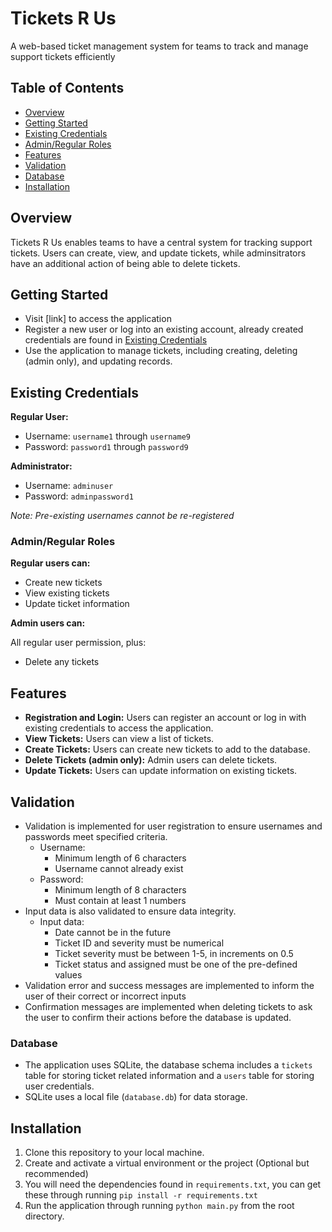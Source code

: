 # Tickets R Us

A web-based ticket management system for teams to track and manage support tickets efficiently

## Table of Contents

- [Overview](#overview)
- [Getting Started](#getting-started)
- [Existing Credentials](#existing-credentials)
- [Admin/Regular Roles](#adminregular-roles)
- [Features](#features)
- [Validation](#validation)
- [Database](#database)
- [Installation](#installation)

## Overview

Tickets R Us enables teams to have a central system for tracking support tickets. Users can create, view, and update tickets, while adminsitrators have an additional action of being able to delete tickets.

## Getting Started

- Visit [link] to access the application
- Register a new user or log into an existing account, already created credentials are found in [Existing Credentials](#existing-credentials)
- Use the application to manage tickets, including creating, deleting (admin only), and updating records.

## Existing Credentials

**Regular User:**

- Username: `username1` through `username9`
- Password: `password1` through `password9`

**Administrator:**

- Username: `adminuser`
- Password: `adminpassword1`

_Note: Pre-existing usernames cannot be re-registered_

### Admin/Regular Roles

**Regular users can:**

- Create new tickets
- View existing tickets
- Update ticket information

**Admin users can:**

All regular user permission, plus:

- Delete any tickets

## Features

- **Registration and Login:** Users can register an account or log in with existing credentials to access the application.
- **View Tickets:** Users can view a list of tickets.
- **Create Tickets:** Users can create new tickets to add to the database.
- **Delete Tickets (admin only):** Admin users can delete tickets.
- **Update Tickets:** Users can update information on existing tickets.

## Validation

- Validation is implemented for user registration to ensure usernames and passwords meet specified criteria.
  - Username:
    - Minimum length of 6 characters
    - Username cannot already exist
  - Password:
    - Minimum length of 8 characters
    - Must contain at least 1 numbers
- Input data is also validated to ensure data integrity.
  - Input data:
    - Date cannot be in the future
    - Ticket ID and severity must be numerical
    - Ticket severity must be between 1-5, in increments on 0.5
    - Ticket status and assigned must be one of the pre-defined values
- Validation error and success messages are implemented to inform the user of their correct or incorrect inputs
- Confirmation messages are implemented when deleting tickets to ask the user to confirm their actions before the database is updated.

### Database

- The application uses SQLite, the database schema includes a `tickets` table for storing ticket related information and a `users` table for storing user credentials.
- SQLite uses a local file (`database.db`) for data storage.

## Installation

1. Clone this repository to your local machine.
2. Create and activate a virtual environment or the project (Optional but recommended)
3. You will need the dependencies found in `requirements.txt`, you can get these through running `pip install -r requirements.txt`
4. Run the application through running `python main.py` from the root directory.
